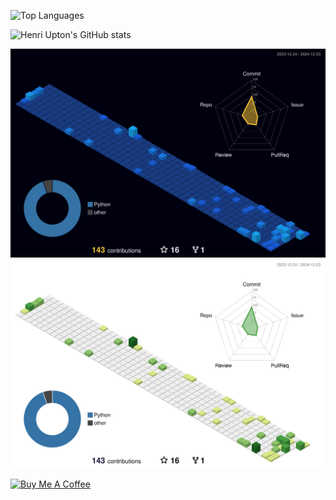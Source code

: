 ![Top Languages](https://github-readme-stats.vercel.app/api/top-langs/?username=henriupton99&layout=compact&theme=radical)

![Henri Upton's GitHub stats](https://github-readme-stats.vercel.app/api?username=henriupton99&show_icons=true&theme=radical)

<div align="center">
    <img src="./profile-3d-contrib/profile-night-view.svg#gh-dark-mode-only" width="700" alt="3D Contribution Profile">
    <img src="./profile-3d-contrib/profile-green-animate.svg#gh-light-mode-only" width="700" alt="3D Contribution Profile">
</div>

<a href="https://www.buymeacoffee.com/henriupton99" target="_blank"><img src="https://cdn.buymeacoffee.com/buttons/default-orange.png" alt="Buy Me A Coffee" height="41" width="174"></a>
